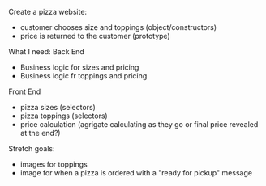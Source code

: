 Create a pizza website:
- customer chooses size and toppings (object/constructors)
- price is returned to the customer (prototype) 

What I need:
Back End
- Business logic for sizes and pricing
- Business logic fr toppings and pricing


Front End
- pizza sizes (selectors)
- pizza toppings (selectors)
- price calculation (agrigate calculating as they go or final price revealed at the end?)

Stretch goals:
- images for toppings
- image for when a pizza is ordered with a "ready for pickup" message

